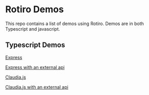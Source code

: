 # Rotiro Demos

This repo contains a list of demos using Rotiro. Demos are in both Typescript
and javascript.

## Typescript Demos
[Express](typescript-demos/express)

[Express with an external api](typescript-demos/express-with-external-api)

[Claudia.js](typescript-demos/claudia-js)

[Claudia.js with an external api](typescript-demos/claudia-js-with-external-api)



